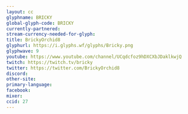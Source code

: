 ```yaml
---
layout: cc
glyphname: BRICKY
global-glyph-code: BRICKY
currently-partnered: 
stream-currency-needed-for-glyph: 
title: BrickyOrchid8
glyphurl: https://i.glyphs.wf/glyphs/Bricky.png
glyphwave: 9
youtube: https://www.youtube.com/channel/UCqdcfoz9hDXCXbJDaklkwjQ
twitch: https://twitch.tv/bricky
twitter: https://twitter.com/BrickyOrchid8
discord: 
other-site: 
primary-language: 
facebook: 
mixer: 
ccid: 27
---
```


